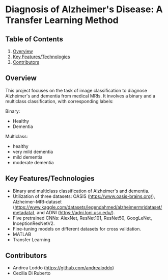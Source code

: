 # Diagnosis of Alzheimer's Disease: A Transfer Learning Method

## Table of Contents

1. [Overview](#overview)
2. [Key Features/Technologies](#key-featurestechnology)
3. [Contributors](#contributors)

## Overview

This project focuses on the task of image classification to diagnose Alzheimer's and dementia from medical MRIs. It involves a binary and a multiclass classification, with corresponding labels:

Binary:
- Healthy
- Dementia
  
Multiclass:
- healthy
- very mild dementia
- mild dementia
- moderate dementia

## Key Features/Technologies 

- Binary and multiclass classification of Alzheimer's and dementia.
- Utilization of three datasets: OASIS (https://www.oasis-brains.org/), Alzheimer-MRI-dataset (https://www.kaggle.com/datasets/legendahmed/alzheimermridataset/metadata), and ADNI (https://adni.loni.usc.edu/).
- Five pretrained CNNs: AlexNet, ResNet101, ResNet50, GoogLeNet, InceptionResNetV2.
- Fine-tuning models on different datasets for cross validation.
- MATLAB
- Transfer Learning

## Contributors

- Andrea Loddo (https://github.com/andrealoddo)
- Cecilia Di Ruberto

